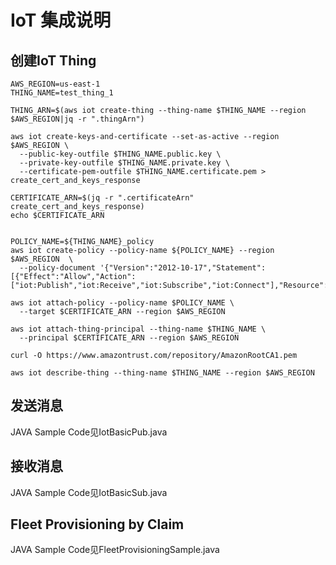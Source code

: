 
# IoT 集成说明

## 创建IoT Thing
```
AWS_REGION=us-east-1
THING_NAME=test_thing_1

THING_ARN=$(aws iot create-thing --thing-name $THING_NAME --region $AWS_REGION|jq -r ".thingArn")

aws iot create-keys-and-certificate --set-as-active --region $AWS_REGION \
  --public-key-outfile $THING_NAME.public.key \
  --private-key-outfile $THING_NAME.private.key \
  --certificate-pem-outfile $THING_NAME.certificate.pem > create_cert_and_keys_response

CERTIFICATE_ARN=$(jq -r ".certificateArn" create_cert_and_keys_response)
echo $CERTIFICATE_ARN


POLICY_NAME=${THING_NAME}_policy
aws iot create-policy --policy-name ${POLICY_NAME} --region $AWS_REGION  \
  --policy-document '{"Version":"2012-10-17","Statement":[{"Effect":"Allow","Action": ["iot:Publish","iot:Receive","iot:Subscribe","iot:Connect"],"Resource":"*"}]}'

aws iot attach-policy --policy-name $POLICY_NAME \
  --target $CERTIFICATE_ARN --region $AWS_REGION 

aws iot attach-thing-principal --thing-name $THING_NAME \
  --principal $CERTIFICATE_ARN --region $AWS_REGION 

curl -O https://www.amazontrust.com/repository/AmazonRootCA1.pem

aws iot describe-thing --thing-name $THING_NAME --region $AWS_REGION 
```

## 发送消息
JAVA Sample Code见IotBasicPub.java

## 接收消息
JAVA Sample Code见IotBasicSub.java

## Fleet Provisioning by Claim
JAVA Sample Code见FleetProvisioningSample.java


